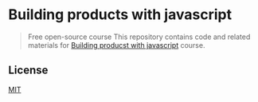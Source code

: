 # Building products with javascript
> Free open-source course
This repository contains code and related materials for [Building producst with javascript](https://www.youtube.com/playlist?list=PL_gX69xPLi-ljVdNhspjZUlPmBNjRgD2X) course.

## License

[MIT](https://opensource.org/licenses/mit-license)